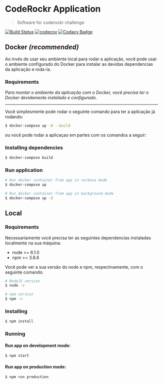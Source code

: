 # CodeRockr Application

> Software for coderockr challenge

[![Build Status](https://travis-ci.org/renatobenks/CodeRockrApplication.svg?branch=master)](https://travis-ci.org/renatobenks/CodeRockrApplication)
[![codecov](https://codecov.io/gh/renatobenks/CodeRockrApplication/branch/master/graph/badge.svg)](https://codecov.io/gh/renatobenks/CodeRockrApplication)
[![Codacy Badge](https://api.codacy.com/project/badge/Grade/200adf02253c453abda33f348e73f5d4)](https://www.codacy.com/app/renato-benkendorf/CodeRockrApplication?utm_source=github.com&amp;utm_medium=referral&amp;utm_content=renatobenks/CodeRockrApplication&amp;utm_campaign=Badge_Grade)

Docker *(recommended)*
---
Ao invés de usar seu ambiente local para rodar a 
aplicação, você pode usar o ambiente configurado
do Docker para instalar as devidas dependencias 
da aplicação e roda-la.

### Requirements

*Para montar o ambiente da aplicação com o Docker,
você precisa ter o Docker devidamente instalado e 
configurado.*

---

Você simplesmente pode rodar o seguinte comando para
ter a aplicação já rodando:

`````bash
$ docker-compose up -d --build
`````

ou você pode rodar a aplicaçao em partes com os comandos
a seguir:

### Installing dependencies

`````bash
$ docker-compose build
`````

### Run application

`````bash
# Run docker container from app in verbose mode
$ docker-compose up

# Run docker container from app in background mode
$ docker-compose up -d
`````

Local
---
### Requirements

Necessariamente você precisa ter as seguintes dependencias
instaladas localmente na sua máquina:
- node >= 6.1.0
- npm >= 3.8.6

Você pode ver a sua versão do node e npm, respectivamente,
com o seguinte comando:

````bash
# NodeJS version
$ node -v

# npm version
$ npm -v
````

### Installing

`````bash
$ npm install
`````

### Running
#### Run app on development mode:

`````bash
$ npm start
`````

#### Run app on production mode:

`````bash
$ npm run production
`````
